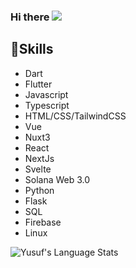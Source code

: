 ### Hi there ![](https://visitor-badge.glitch.me/badge?page_id=Mesota22.Mesota22)

## 🔧Skills
  - Dart
  - Flutter
  - Javascript
  - Typescript
  - HTML/CSS/TailwindCSS
  - Vue
  - Nuxt3
  - React
  - NextJs
  - Svelte
  - Solana Web 3.0
  - Python
  - Flask
  - SQL
  - Firebase
  - Linux

<img align="left" alt="Yusuf's Language Stats" src="https://github-readme-stats.vercel.app/api/top-langs/?username=Yusuf-Uluc&langs_count=10&layout=compact&hide=html%22&hide_border=true&theme=vision-friendly-dark&bg_color=0D1117" />


